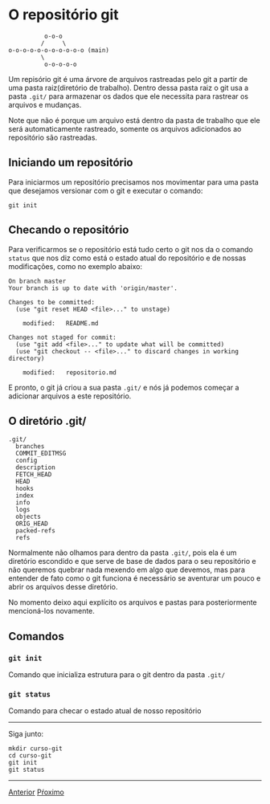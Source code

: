 # O repositório git

```
          o-o-o 
         /     \
o-o-o-o-o-o-o-o-o-o-o (main)
         \         
          o-o-o-o-o 
```


Um repisório git é uma árvore de arquivos rastreadas pelo git a partir de uma 
pasta raiz(diretório de trabalho). Dentro dessa pasta raiz o git usa a pasta 
`.git/` para armazenar os dados que ele necessita para rastrear os arquivos
e mudanças. 

Note que não é porque um arquivo está dentro da pasta de trabalho que ele será 
automaticamente rastreado, somente os arquivos adicionados ao repositório são 
rastreadas.


## Iniciando um repositório

Para iniciarmos um repositório precisamos nos movimentar para uma pasta que
desejamos versionar com o git e executar o comando:

```
git init
```

## Checando o repositório

Para verificarmos se o repositório está tudo certo o git nos da o comando 
`status` que nos diz como está o estado atual do repositório e de
nossas modificações, como no exemplo abaixo:

```
On branch master
Your branch is up to date with 'origin/master'.

Changes to be committed:
  (use "git reset HEAD <file>..." to unstage)

	modified:   README.md

Changes not staged for commit:
  (use "git add <file>..." to update what will be committed)
  (use "git checkout -- <file>..." to discard changes in working directory)

	modified:   repositorio.md
```

E pronto, o git já criou a sua pasta `.git/` e nós já podemos começar a 
adicionar arquivos a este repositório.

## O diretório .git/

```
.git/
  branches
  COMMIT_EDITMSG
  config
  description
  FETCH_HEAD
  HEAD
  hooks
  index
  info
  logs
  objects
  ORIG_HEAD
  packed-refs
  refs
```

Normalmente não olhamos para dentro da pasta `.git/`, pois ela é um diretório 
escondido e que serve de base de dados para o seu repositório e não queremos 
quebrar nada mexendo em algo que devemos, mas para entender de fato como o
git funciona é necessário se aventurar um pouco e abrir os arquivos desse
diretório.

No momento deixo aqui explícito os arquivos e pastas para posteriormente 
mencioná-los novamente.

## Comandos

### `git init`

Comando que inicializa estrutura para o git dentro da pasta `.git/`

### `git status`

Comando para checar o estado atual de nosso repositório

---

Siga junto:

```
mkdir curso-git
cd curso-git
git init
git status
```

---

[Anterior](diretorio-de-trabalho.md)
[Pŕoximo](stage.md)
